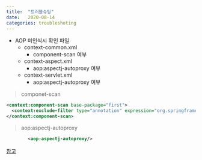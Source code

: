 ```yaml
---
title:  "트러블슈팅"
date:   2020-08-14
categories: troubleshoting
---
```


+ AOP 미인식시 확인 파일
	+ context-common.xml
		+ component-scan 여부
	+ context-aspect.xml
		+ aop:aspectj-autoproxy 여부
	+ context-servlet.xml
		+ aop:aspectj-autoproxy 여부

> componet-scan
```xml
<context:component-scan base-package="first">
  <context:exclude-filter type="annotation" expression="org.springframework.stereotype.Controller"/> 
</context:component-scan>

```
    
    
> aop:aspectj-autoproxy
```xml
    	<aop:aspectj-autoproxy/>	
```

[참고](https://addio3305.tistory.com/86)

